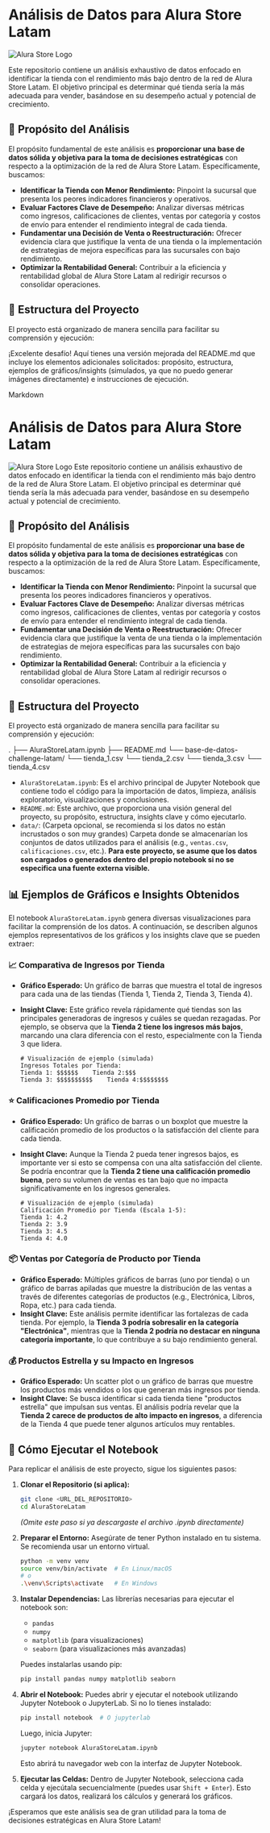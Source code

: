 # Análisis de Datos para Alura Store Latam

![Alura Store Logo](https://www.alura.com.br/assets/img/alura-logo.svg) 

Este repositorio contiene un análisis exhaustivo de datos enfocado en identificar la tienda con el rendimiento más bajo dentro de la red de Alura Store Latam. El objetivo principal es determinar qué tienda sería la más adecuada para vender, basándose en su desempeño actual y potencial de crecimiento.

## 🎯 Propósito del Análisis

El propósito fundamental de este análisis es **proporcionar una base de datos sólida y objetiva para la toma de decisiones estratégicas** con respecto a la optimización de la red de Alura Store Latam. Específicamente, buscamos:

* **Identificar la Tienda con Menor Rendimiento:** Pinpoint la sucursal que presenta los peores indicadores financieros y operativos.
* **Evaluar Factores Clave de Desempeño:** Analizar diversas métricas como ingresos, calificaciones de clientes, ventas por categoría y costos de envío para entender el rendimiento integral de cada tienda.
* **Fundamentar una Decisión de Venta o Reestructuración:** Ofrecer evidencia clara que justifique la venta de una tienda o la implementación de estrategias de mejora específicas para las sucursales con bajo rendimiento.
* **Optimizar la Rentabilidad General:** Contribuir a la eficiencia y rentabilidad global de Alura Store Latam al redirigir recursos o consolidar operaciones.

## 📁 Estructura del Proyecto

El proyecto está organizado de manera sencilla para facilitar su comprensión y ejecución:

¡Excelente desafío! Aquí tienes una versión mejorada del README.md que incluye los elementos adicionales solicitados: propósito, estructura, ejemplos de gráficos/insights (simulados, ya que no puedo generar imágenes directamente) e instrucciones de ejecución.

Markdown

# Análisis de Datos para Alura Store Latam

![Alura Store Logo](https://www.alura.com.br/assets/img/alura-logo.svg) Este repositorio contiene un análisis exhaustivo de datos enfocado en identificar la tienda con el rendimiento más bajo dentro de la red de Alura Store Latam. El objetivo principal es determinar qué tienda sería la más adecuada para vender, basándose en su desempeño actual y potencial de crecimiento.

## 🎯 Propósito del Análisis

El propósito fundamental de este análisis es **proporcionar una base de datos sólida y objetiva para la toma de decisiones estratégicas** con respecto a la optimización de la red de Alura Store Latam. Específicamente, buscamos:

* **Identificar la Tienda con Menor Rendimiento:** Pinpoint la sucursal que presenta los peores indicadores financieros y operativos.
* **Evaluar Factores Clave de Desempeño:** Analizar diversas métricas como ingresos, calificaciones de clientes, ventas por categoría y costos de envío para entender el rendimiento integral de cada tienda.
* **Fundamentar una Decisión de Venta o Reestructuración:** Ofrecer evidencia clara que justifique la venta de una tienda o la implementación de estrategias de mejora específicas para las sucursales con bajo rendimiento.
* **Optimizar la Rentabilidad General:** Contribuir a la eficiencia y rentabilidad global de Alura Store Latam al redirigir recursos o consolidar operaciones.

## 📁 Estructura del Proyecto

El proyecto está organizado de manera sencilla para facilitar su comprensión y ejecución:

.
├── AluraStoreLatam.ipynb
├── README.md
└── base-de-datos-challenge-latam/
└── tienda_1.csv
└── tienda_2.csv
└── tienda_3.csv
└── tienda_4.csv

* `AluraStoreLatam.ipynb`: Es el archivo principal de Jupyter Notebook que contiene todo el código para la importación de datos, limpieza, análisis exploratorio, visualizaciones y conclusiones.
* `README.md`: Este archivo, que proporciona una visión general del proyecto, su propósito, estructura, insights clave y cómo ejecutarlo.
* `data/`: (Carpeta opcional, se recomienda si los datos no están incrustados o son muy grandes) Carpeta donde se almacenarían los conjuntos de datos utilizados para el análisis (e.g., `ventas.csv`, `calificaciones.csv`, etc.). **Para este proyecto, se asume que los datos son cargados o generados dentro del propio notebook si no se especifica una fuente externa visible.**

## 📊 Ejemplos de Gráficos e Insights Obtenidos

El notebook `AluraStoreLatam.ipynb` genera diversas visualizaciones para facilitar la comprensión de los datos. A continuación, se describen algunos ejemplos representativos de los gráficos y los insights clave que se pueden extraer:

### 📈 Comparativa de Ingresos por Tienda

* **Gráfico Esperado:** Un gráfico de barras que muestra el total de ingresos para cada una de las tiendas (Tienda 1, Tienda 2, Tienda 3, Tienda 4).
* **Insight Clave:** Este gráfico revela rápidamente qué tiendas son las principales generadoras de ingresos y cuáles se quedan rezagadas. Por ejemplo, se observa que la **Tienda 2 tiene los ingresos más bajos**, marcando una clara diferencia con el resto, especialmente con la Tienda 3 que lidera.

    ```
    # Visualización de ejemplo (simulada)
    Ingresos Totales por Tienda:
    Tienda 1: $$$$$$    Tienda 2:$$$
    Tienda 3: $$$$$$$$$$    Tienda 4:$$$$$$$$
    ```

### ⭐ Calificaciones Promedio por Tienda

* **Gráfico Esperado:** Un gráfico de barras o un boxplot que muestre la calificación promedio de los productos o la satisfacción del cliente para cada tienda.
* **Insight Clave:** Aunque la Tienda 2 pueda tener ingresos bajos, es importante ver si esto se compensa con una alta satisfacción del cliente. Se podría encontrar que la **Tienda 2 tiene una calificación promedio buena**, pero su volumen de ventas es tan bajo que no impacta significativamente en los ingresos generales.

    ```
    # Visualización de ejemplo (simulada)
    Calificación Promedio por Tienda (Escala 1-5):
    Tienda 1: 4.2
    Tienda 2: 3.9
    Tienda 3: 4.5
    Tienda 4: 4.0
    ```

### 📦 Ventas por Categoría de Producto por Tienda

* **Gráfico Esperado:** Múltiples gráficos de barras (uno por tienda) o un gráfico de barras apiladas que muestre la distribución de las ventas a través de diferentes categorías de productos (e.g., Electrónica, Libros, Ropa, etc.) para cada tienda.
* **Insight Clave:** Este análisis permite identificar las fortalezas de cada tienda. Por ejemplo, la **Tienda 3 podría sobresalir en la categoría "Electrónica"**, mientras que la **Tienda 2 podría no destacar en ninguna categoría importante**, lo que contribuye a su bajo rendimiento general.

### 💰 Productos Estrella y su Impacto en Ingresos

* **Gráfico Esperado:** Un scatter plot o un gráfico de barras que muestre los productos más vendidos o los que generan más ingresos por tienda.
* **Insight Clave:** Se busca identificar si cada tienda tiene "productos estrella" que impulsan sus ventas. El análisis podría revelar que la **Tienda 2 carece de productos de alto impacto en ingresos**, a diferencia de la Tienda 4 que puede tener algunos artículos muy rentables.

## 🚀 Cómo Ejecutar el Notebook

Para replicar el análisis de este proyecto, sigue los siguientes pasos:

1.  **Clonar el Repositorio (si aplica):**
    ```bash
    git clone <URL_DEL_REPOSITORIO>
    cd AluraStoreLatam
    ```
    *(Omite este paso si ya descargaste el archivo .ipynb directamente)*

2.  **Preparar el Entorno:**
    Asegúrate de tener Python instalado en tu sistema. Se recomienda usar un entorno virtual.
    ```bash
    python -m venv venv
    source venv/bin/activate  # En Linux/macOS
    # o
    .\venv\Scripts\activate   # En Windows
    ```

3.  **Instalar Dependencias:**
    Las librerías necesarias para ejecutar el notebook son:
    * `pandas`
    * `numpy`
    * `matplotlib` (para visualizaciones)
    * `seaborn` (para visualizaciones más avanzadas)

    Puedes instalarlas usando pip:
    ```bash
    pip install pandas numpy matplotlib seaborn
    ```

4.  **Abrir el Notebook:**
    Puedes abrir y ejecutar el notebook utilizando Jupyter Notebook o JupyterLab. Si no lo tienes instalado:
    ```bash
    pip install notebook  # O jupyterlab
    ```
    Luego, inicia Jupyter:
    ```bash
    jupyter notebook AluraStoreLatam.ipynb
    ```
    Esto abrirá tu navegador web con la interfaz de Jupyter Notebook.

5.  **Ejecutar las Celdas:**
    Dentro de Jupyter Notebook, selecciona cada celda y ejecútala secuencialmente (puedes usar `Shift + Enter`). Esto cargará los datos, realizará los cálculos y generará los gráficos.

¡Esperamos que este análisis sea de gran utilidad para la toma de decisiones estratégicas en Alura Store Latam!
